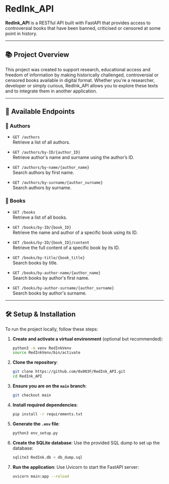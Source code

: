 # RedInk_API

**RedInk_API** is a RESTful API built with FastAPI that provides access to controversial books that have been banned, criticised or censored at some point in history.

---

## 📚 Project Overview

This project was created to support research, educational access and freedom of information by making historically challenged, controversial or censored books available in digital format. Whether you're a researcher, developer or simply curious, RedInk_API allows you to explore these texts and to integrate them in another application.

---

## 🚀 Available Endpoints

### 🔎 Authors

- `GET /authors`  
  Retrieve a list of all authors.

- `GET /authors/by-ID/{author_ID}`  
  Retrieve author's name and surname using the author’s ID.

- `GET /authors/by-name/{author_name}`  
  Search authors by first name.

- `GET /authors/by-surname/{author_surname}`  
  Search authors by surname.

### 📖 Books

- `GET /books`  
  Retrieve a list of all books.

- `GET /books/by-ID/{book_ID}`  
  Retrieve the name and author of a specific book using its ID.

- `GET /books/by-ID/{book_ID}/content`  
  Retrieve the full content of a specific book by its ID.

- `GET /books/by-title/{book_title}`  
  Search books by title.

- `GET /books/by-author-name/{author_name}`  
  Search books by author's first name.

- `GET /books/by-author-surname/{author_surname}`  
  Search books by author's surname.

---

## 🛠️ Setup & Installation

To run the project locally, follow these steps:

1. **Create and activate a virtual environment** (optional but recommended):

   ```bash
   python3 -m venv RedInkVenv
   source RedInkVenv/bin/activate

2. **Clone the repository**:
   ```bash
   git clone https://github.com/0x003F/RedInk_API.git
   cd RedInk_API
    ````

3. **Ensure you are on the `main` branch**:

   ```bash
   git checkout main
   ```

4. **Install required dependencies**:

   ```bash
   pip install -r requirements.txt
   ```

5. **Generate the `.env` file**:

   ```bash
   python3 env_setup.py
   ```

6. **Create the SQLite database**:
   Use the provided SQL dump to set up the database:

   ```bash
   sqlite3 RedInk.db < db_dump.sql
   ```

7. **Run the application**:
   Use Uvicorn to start the FastAPI server:

   ```bash
   uvicorn main:app --reload
   ```

